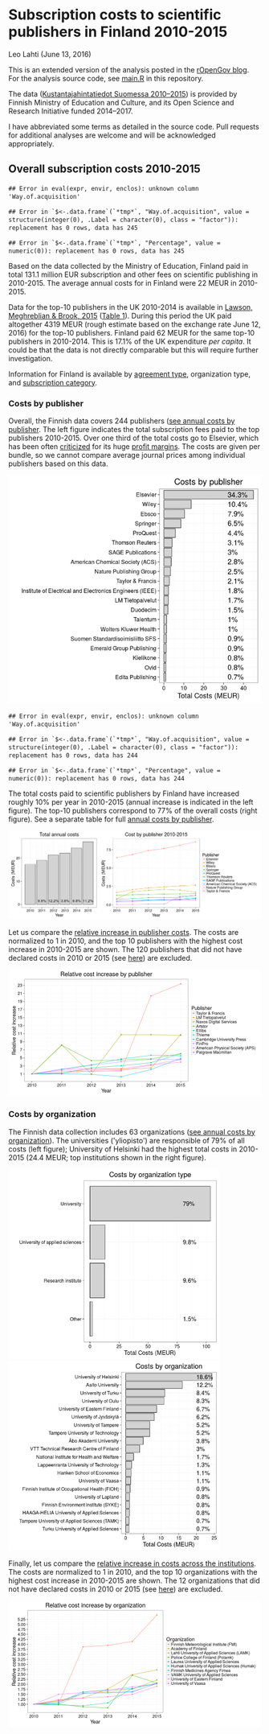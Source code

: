 # Subscription costs to scientific publishers in Finland 2010-2015

Leo Lahti (June 13, 2016) 




This is an extended version of the analysis posted in the [rOpenGov blog](). For the analysis source code, see [main.R](main.R) in this repository.

The data ([Kustantajahintatiedot Suomessa 2010–2015](http://urn.fi/urn:nbn:fi:csc-kata20160609091336769027)) is provided by Finnish Ministry of Education and Culture, and its Open Science and Research Initiative funded 2014–2017.

I have abbreviated some terms as detailed in the source code. Pull
requests for additional analyses are welcome and will be acknowledged
appropriately.


## Overall subscription costs 2010-2015


```
## Error in eval(expr, envir, enclos): unknown column 'Way.of.acquisition'
```

```
## Error in `$<-.data.frame`(`*tmp*`, "Way.of.acquisition", value = structure(integer(0), .Label = character(0), class = "factor")): replacement has 0 rows, data has 245
```

```
## Error in `$<-.data.frame`(`*tmp*`, "Percentage", value = numeric(0)): replacement has 0 rows, data has 245
```

Based on the data collected by the Ministry of Education, Finland paid in total
131.1 million EUR subscription and other
fees on scientific publishing in 2010-2015. The average annual costs for in Finland were 22 MEUR in 2010-2015.

Data for the top-10 publishers in the UK 2010-2014 is available in [Lawson, Meghreblian & Brook, 2015](https://olh.openlibhums.org/articles/10.16995/olh.72/#B45) ([Table 1](https://olh.openlibhums.org/articles/10.16995/olh.72)). During this period the UK paid altogether 4319 MEUR (rough estimate based on the exchange rate June 12, 2016) for the top-10 publishers. Finland paid 62 MEUR for the same top-10 publishers in 2010-2014. This is  17.1% of the UK expenditure _per capita_. It could be that the data is not directly comparable but this will require further investigation. 


Information for Finland is available by [agreement
type](table/cost_by_type.csv), organization type, and [subscription
category](http://data.okf.fi/ropengov/20160613-FOI/dashboard.html).



### Costs by publisher

Overall, the Finnish data covers 244 publishers ([see annual costs by publisher](http://data.okf.fi/ropengov/20160613-FOI/dashboard.html). The left figure indicates the total subscription fees paid to the top publishers 2010-2015. Over one third of the total costs go to Elsevier, which has been often [criticized](https://gowers.wordpress.com/2014/04/24/elsevier-journals-some-facts/) for its huge [profit margins](http://journals.plos.org/plosone/article?id=10.1371%2Fjournal.pone.0127502). The costs are given per bundle, so we cannot compare average journal prices among individual publishers based on this data.

![plot of chunk foi-totalcosts2b](figure/foi-totalcosts2b-1.png)

```
## Error in eval(expr, envir, enclos): unknown column 'Way.of.acquisition'
```

```
## Error in `$<-.data.frame`(`*tmp*`, "Way.of.acquisition", value = structure(integer(0), .Label = character(0), class = "factor")): replacement has 0 rows, data has 244
```

```
## Error in `$<-.data.frame`(`*tmp*`, "Percentage", value = numeric(0)): replacement has 0 rows, data has 244
```




The total costs paid to scientific publishers by Finland have increased roughly 10% per year in 2010-2015 (annual increase is indicated in the left figure). The top-10 publishers correspond to 77% of the overall costs (right figure). See a separate table for full [annual costs by publisher](http://data.okf.fi/ropengov/20160613-FOI/dashboard.html). 

<img src="figure/foi-costbytime-1.png" title="plot of chunk foi-costbytime" alt="plot of chunk foi-costbytime" width="860px" />




Let us compare the [relative increase in publisher costs](http://data.okf.fi/ropengov/20160613-FOI/dashboard.html). The costs are normalized to 1 in 2010, and the top 10 publishers with the highest cost increase in 2010-2015 are shown. The 120 publishers that did not have declared costs in 2010 or 2015 (see [here](http://data.okf.fi/ropengov/20160613-FOI/dashboard.html)) are excluded.

![plot of chunk foi-timebypublisher2b](figure/foi-timebypublisher2b-1.png)



### Costs by organization



The Finnish data collection includes 63 organizations ([see annual costs by organization](http://data.okf.fi/ropengov/20160613-FOI/dashboard.html)). The universities ('yliopisto') are responsible of 79% of all costs (left figure); University of Helsinki had the highest total costs in 2010-2015 (24.4 MEUR; top institutions shown in the right figure).

<img src="figure/foi-totalcosts2d-1.png" title="plot of chunk foi-totalcosts2d" alt="plot of chunk foi-totalcosts2d" width="420px" /><img src="figure/foi-totalcosts2d-2.png" title="plot of chunk foi-totalcosts2d" alt="plot of chunk foi-totalcosts2d" width="420px" />



Finally, let us compare the [relative increase in costs across the institutions](http://data.okf.fi/ropengov/20160613-FOI/dashboard.html). The costs are normalized to 1 in 2010, and the top 10 organizations with the highest cost increase in 2010-2015 are shown. The 12 organizations that did not have declared costs in 2010 or 2015 (see [here](http://data.okf.fi/ropengov/20160613-FOI/dashboard.html)) are excluded.

![plot of chunk foi-timebyorganization2b](figure/foi-timebyorganization2b-1.png)
